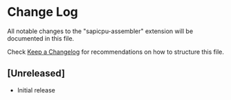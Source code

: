 # Change Log

All notable changes to the "sapicpu-assembler" extension will be documented in this file.

Check [Keep a Changelog](http://keepachangelog.com/) for recommendations on how to structure this file.

## [Unreleased]

- Initial release